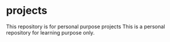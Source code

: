 # projects
This repository is for personal purpose projects
This is a personal repository for learning purpose only.

